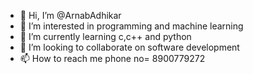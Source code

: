 - 👋 Hi, I’m @ArnabAdhikar
- 👀 I’m interested in programming and machine learning
- 🌱 I’m currently learning c,c++ and python
- 💞️ I’m looking to collaborate on software development
- 📫 How to reach me phone no= 8900779272

<!---
ArnabAdhikar/ArnabAdhikar is a ✨ special ✨ repository because its `README.md` (this file) appears on your GitHub profile.
You can click the Preview link to take a look at your changes.
--->

